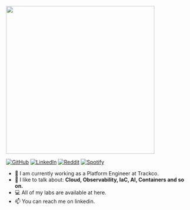 <img src="https://github.com/user-attachments/assets/b3aad8af-9f60-42be-a37b-6faceda60afa" width="403" />

[![GitHub](https://img.shields.io/badge/GitHub-%23121011.svg?logo=github&logoColor=white)](https://github.com/asapcal) [![LinkedIn](https://img.shields.io/badge/LinkedIn-%230077B5.svg?logo=linkedin&logoColor=white)](https://linkedin.com/in/asaphcaldeira) [![Reddit](https://img.shields.io/badge/Reddit-%23FF4500.svg?logo=Reddit&logoColor=white)](https://reddit.com/user/Key-Bullfrog697) [![Spotify](https://img.shields.io/badge/Spotify-%231ED760.svg?logo=spotify&logoColor=white)](https://open.spotify.com/user/317prrnnrcmsnsz7j2hj2fqlljc)

- 🔭 I am currently working as a Platform Engineer at Trackco.
- 🌱 I like to talk about: **Cloud, Observability, IaC, AI, Containers and so on.**
- 💻 All of my labs are available at here.
- 📫 You can reach me on linkedin.
